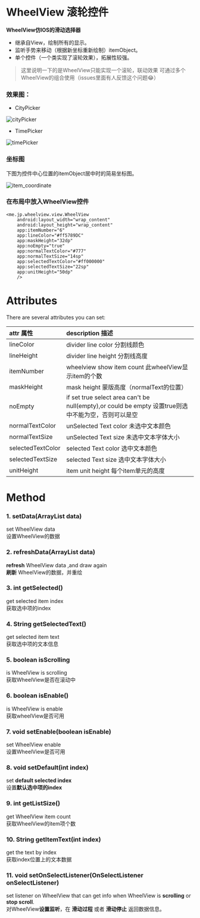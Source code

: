 # WheelView 滚轮控件
**WheelView仿IOS的滑动选择器**

* 继承自View，绘制所有的显示。
* 监听手势来移动（根据新坐标重新绘制）itemObject。
* 单个控件（一个类实现了滚轮效果），拓展性较强。

> 这里说明一下的是WheelView只能实现一个滚轮，联动效果 可通过多个WheelView的组合使用（issues里面有人反馈这个问题😂）

### 效果图：
* CityPicker

![cityPicker](http://7xtd3c.com2.z0.glb.clouddn.com/wheelView-shot01.gif)

* TimePicker

![timePicker](http://7xtd3c.com2.z0.glb.clouddn.com/wheelView-shot02.gif)


### 坐标图

下图为控件中心位置的itemObject居中时的简易坐标图。

![item_coordinate](http://7xtd3c.com2.z0.glb.clouddn.com/wheelView-chart_wheelView_item_coordinate.png)


### 在布局中放入WheelView控件

```
<me.jp.wheelview.view.WheelView
    android:layout_width="wrap_content"
    android:layout_height="wrap_content"
    app:itemNumber="6"
    app:lineColor="#ff5789DC"
    app:maskHeight="32dp"
    app:noEmpty="true"
    app:normalTextColor="#777"
    app:normalTextSize="14sp"
    app:selectedTextColor="#ff000000"
    app:selectedTextSize="22sp"
    app:unitHeight="50dp"
    />
```

# Attributes

There are several attributes you can set:

| attr 属性          | description 描述 |
|:---				 |:---|
| lineColor  	     | divider line color 分割线颜色 |
| lineHeight  	     | divider line height 分割线高度 |
| itemNumber	 	 | wheelview show item count 此wheelView显示item的个数 |
| maskHeight 		 | mask height 蒙版高度（normalText的位置） |
| noEmpty 			 | if set true select area can't be null(empty),or could be empty 设置true则选中不能为空，否则可以是空 |
| normalTextColor 	 | unSelected Text color 未选中文本颜色 |
| normalTextSize 	 | unSelected Text size 未选中文本字体大小 |
| selectedTextColor | selected Text color 选中文本颜色 |
| selectedTextSize 	 | selected Text size 选中文本字体大小 |
| unitHeight 		 | item unit height 每个item单元的高度 |

# Method
### 1. setData(ArrayList<String> data)
set WheelView data</br> 
设置WheelView的数据

### 2. refreshData(ArrayList<String> data) 
**refresh** WheelView data ,and draw again</br>
**刷新** WheelView的数据，并重绘

### 3. int getSelected()
get selected item index</br>
获取选中项的index

### 4. String getSelectedText()
get selected item text</br>
获取选中项的文本信息

### 5. boolean isScrolling
is WheelView is scrolling</br>
获取WheelView是否在滚动中

### 6. boolean isEnable()
is WheelView is enable</br>
获取wheelView是否可用

### 7. void setEnable(boolean isEnable)  
set WheelView enable</br>
设置WheelView是否可用

### 8. void setDefault(int index)
set **default selected index**</br>
设置**默认选中项的index**
 
### 9. int getListSize() 
get WheelView item count</br>
获取WheelView的item项个数

### 10. String getItemText(int index)
get the text by index </br>
获取index位置上的文本数据

### 11. void setOnSelectListener(OnSelectListener onSelectListener)
set listener on WheelView that can get info when WheelView is **scrolling** or **stop scroll**.</br>
对WheelView**设置监听**，在 **滑动过程** 或者 **滑动停止** 返回数据信息。
